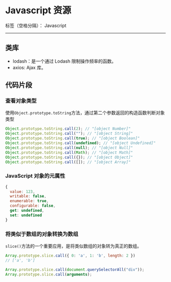 # Javascript 资源

标签（空格分隔）： Javascript

---

## 类库

- lodash：是一个通过 Lodash 限制操作频率的函数。
- axios: Ajax 库。

## 代码片段

### 查看对象类型

使用`Object.prototype.toString`方法，通过第二个参数返回的构造函数判断对象类型

```javascript
Object.prototype.toString.call(2); // "[object Number]"
Object.prototype.toString.call(""); // "[object String]"
Object.prototype.toString.call(true); // "[object Boolean]"
Object.prototype.toString.call(undefined); // "[object Undefined]"
Object.prototype.toString.call(null); // "[object Null]"
Object.prototype.toString.call(Math); // "[object Math]"
Object.prototype.toString.call({}); // "[object Object]"
Object.prototype.toString.call([]); // "[object Array]"
```

### JavaScript 对象的元属性

```javascript
{
  value: 123,
  writable: false,
  enumerable: true,
  configurable: false,
  get: undefined,
  set: undefined
}
```

### 将类似于数组的对象转换为数组

`slice()`方法的一个重要应用，是将类似数组的对象转为真正的数组。

```javascript
Array.prototype.slice.call({ 0: 'a', 1: 'b', length: 2 })
// ['a', 'b']

Array.prototype.slice.call(document.querySelectorAll("div"));
Array.prototype.slice.call(arguments);
```
